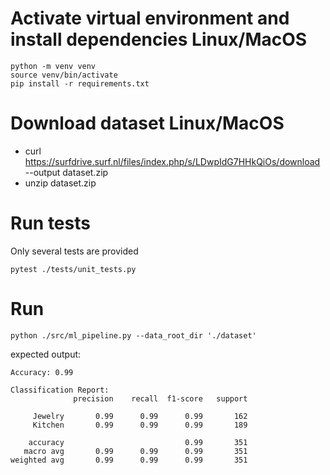 # Activate virtual environment and install dependencies Linux/MacOS
```
python -m venv venv  
source venv/bin/activate
pip install -r requirements.txt  
```

# Download dataset Linux/MacOS
- curl https://surfdrive.surf.nl/files/index.php/s/LDwpIdG7HHkQiOs/download --output dataset.zip  
- unzip dataset.zip  

# Run tests  
Only several tests are provided  
```
pytest ./tests/unit_tests.py
```

# Run  
```
python ./src/ml_pipeline.py --data_root_dir './dataset'
```
expected output:  
```
Accuracy: 0.99

Classification Report:
              precision    recall  f1-score   support

     Jewelry       0.99      0.99      0.99       162
     Kitchen       0.99      0.99      0.99       189

    accuracy                           0.99       351
   macro avg       0.99      0.99      0.99       351
weighted avg       0.99      0.99      0.99       351
```